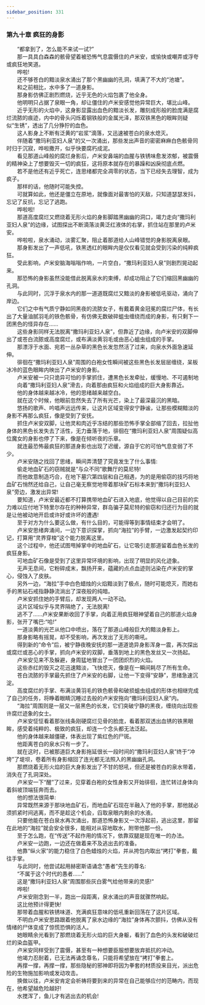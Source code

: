 ```yaml
---
sidebar_position: 331
---
```

### 第九十章 疯狂的身影  


　　“都拿到了，怎么能不来试一试?”  
　　那一具具白森森的骸骨望着被恐怖气息震慑住的卢米安，或愉快或嘲弄或浮夸或疯狂地笑道。  
　　哗啦!  
　　还不够苍白的黯淡泉水涌出了那个黑幽幽的孔洞，填满了不大的“池塘”。  
　　和之前相比，水中多了一道身影。  
　　那身影仿佛正剧烈燃烧，近乎无色的火焰包裹了他全身。  
　　他明明只占据了泉眼一角，却让僵住的卢米安感觉他异常巨大，堪比山峰。  
　　近乎无形的火焰中，这身影显露出血色的黯淡长发，雕刻成形般的脸庞满是腐烂流脓的痕迹，内中的骨头闪烁着钢铁般的金属光泽，那双铁黑色的眼眸则疑似“生锈”，透出了几分狰狞的血色。  
　　这人影身上不断有泛黄的“岩浆”滴落，又迅速被苍白的泉水熄灭。  
　　伴随着“撒玛利亚妇人泉”的又一次涌出，那些发出声音的密密麻麻白色骸骨同时归于沉寂，哗啦撒开，似乎快要腐朽成泥。  
　　看见那道山峰般的腐烂身影后，卢米安鼻端的血腥与铁锈味愈发浓郁，被震慑的精神染上了想要毁灭一切的疯狂，这将原本就存在的暴躁和凶戾彻底点燃。  
　　若不是他还有近乎死亡，连思绪都完全凋零的状态，当下已经失去理智，成为疯子。  
　　那样的话，他随时可能失控。  
　　可就算如此，他还是僵立在原地，就像面对最害怕的天敌，只知道瑟瑟发抖，忘记了反抗，忘记了逃跑。  
　　哗啦啦!  
　　那道高度腐烂又燃烧着无形火焰的身影脚踏黑幽幽的洞口，竭力走向“撒玛利亚妇人泉”的边缘，试图探出不断滴落淡黄泛红液体的右掌，抓住站在那里的卢米安。  
　　哗啦啦，泉水涌动，淡雾汇聚，阻止着那道给人山峰错觉的身影脱离泉眼。  
　　那身影发出了一声低吼，铁黑透红的眼眸内是仅仅看见就会受到污染的纯粹疯狂。  
　　受此影响，卢米安脑海嗡嗡作响，一片空白，“撒玛利亚妇人泉”则剧烈晃动起来。  
　　那恐怖的身影虽然没能借此脱离泉水的束缚，却成功阻止了它们缩回黑幽幽的孔洞。  
　　与此同时，沉浮于泉水内的那一道道既腐烂又黯淡的身影被低吼驱动，涌向了岸边。  
　　它们之中有气质宁静如同黑夜的流脓女子，有戴着黄金冠冕的腐烂尸体，有长出了大量油腻羽毛的铁色骸骨，有仿佛无数破碎蛆虫缠绕而成的身影，有只剩下一团黑色的怪异存在……  
　　这些身影同样无法脱离“撒玛利亚妇人泉”，但靠近了边缘，向卢米安的双脚伸出了或苍白流脓或高度腐烂，或布满淡黄羽毛或由恶心蛆虫组成的手掌。  
　　那漂浮于水面、宛若一丛杂草的黑色长发忽然活了过来，向泉水外面急速延伸。  
　　徘徊在“撒玛利亚妇人泉”周围的白袍女性瞬间被这些黑色长发层层缠绕，呆板冰冷的蓝色眼眸内映出了卢米安的身影。  
　　卢米安被一只只诡异可怕的手掌抓住，遭黑色长发牵扯，缓慢地、不可遏制地  
　　向着“撒玛利亚妇人泉”滑去，向着那由疯狂和火焰组成的巨大身影靠近。  
　　他的身体越来越冰冷，他的思绪越来越空白。  
　　就在这个时候，他眼前忽然失去了所有光芒，染上了最深最沉的黑暗。  
　　悠扬的歌声、吟唱声远远传来，让这片区域变得安宁静谧，让那些模糊黯淡的身影不再那么疯狂，像是受到了安抚。  
　　抓住卢米安双脚，让他灵和肉近乎冻结的那些恐怖手掌全部缩了回去，拉扯他身体的黑色长发失去了活性，无力垂落于地，徘徊在“撒玛利亚妇人泉”周围疑似高位魔女的身影也停了下来，像是在倾听夜的乐章。  
　　就连最恐怖最疯狂的那道身影也出现了迟缓，源自于它的可怕气息变弱了不少。  
　　卢米安随之找回了思绪，瞬间弄清楚了究竟发生了什么事情:  
　　偷走地血矿石的窃贼就是“与众不同”歌舞厅的莫尼特!  
　　而他故意制造巧合，在地下墓穴第四层和自己相遇，为的是用偷窃的技巧将地血矿石悄然还给自己，让自己毫无察觉地带着那块矿石标本来到“撒玛利亚妇人泉”旁边，激发出异常!  
　　要知道，卢米安最近都不打算携带地血矿石进入地底，他觉得以自己目前的实力难以应付地下特里尔存在的种种异常，群岛骗子莫尼特的偷窃和归还行为目的就是让他被动地开启或许好或许坏的遭遇!  
　　至于对方为什么要这么做，有什么目的，可能得等到事情结束才会明了。  
　　卢米安思绪奔涌间，一边下意识探掌，抓向“海拉”的手臂，一边激发起契约印记，打算用“灵界穿梭”这个能力脱离这里。  
　　这个过程中，他还试图甩掉掌中的地血矿石，让它吸引走那道留着血色长发的疯狂身影。  
　　可地血矿石像是受到了这里异常环境的影响，出现了明显的风化迹象。  
　　无声无息间，它粉碎成末，飘扬开来，蕴藏的点点血迹则沾染在卢米安的掌心，侵蚀入了皮肤。  
　　另外一边，“海拉”手中白色蜡烛的火焰黯淡到了极点，随时可能熄灭，而她右手的黑钻石戒指静静流淌出了深夜般的纯暗。  
　　卢米安抓住她的手臂后，却发现两人一动不动。  
　　这片区域似乎与灵界隔绝了，无法脱离!  
　　逃不了……卢米安果断收回了手掌，向着正用疯狂眼神望着自己的那道火焰身影，张开了嘴巴:“哈!”  
　　一道淡黄的光芒从他口中喷出，落在了那道山峰般巨大的黯淡身影上。  
　　那身影略有摇晃，却不受影响，再次发出了无形的嘶吼。  
　　得到新的“命令”后，被宁静夜晚安抚的那一道道诡异身影浑身一震，再次探出或腐烂或恶心的手掌，抓向卢米安的双脚，垂落到地上的黑色发丝又一次扬起。  
　　卢米安见来不及躲避，身周猛地冒出了一团团炽烈的火焰。  
　　这些赤红的毁灭之花迅速黯淡，飞快熄灭，像是在一瞬间耗尽了所有生命。  
　　苍白流脓的手掌最先抓住了卢米安的右脚，让他一下变得“安静”，思绪急速沉淀。  
　　高度腐烂的手掌、布满淡黄羽毛的铁色骸骨和破损蛆虫组成的形体也相继完成了自己的任务，将睁着眼睛沉睡过去般的卢米安拖向“撒玛利亚妇人泉”内。  
　　“海拉”周围则是一层又一层黑色的长发，它们突破宁静的黑夜，缠绕向出现些许腐烂迹象的女士。  
　　卢米安怔怔看着那张线条刚硬腐烂见骨的脸庞，看着那双透出血锈的铁黑眼眸，感受着纯粹的、极致的疯狂，却连一个念头都无法泛起。  
　　他的身体越来越僵硬，体表出现了紫红色的尸斑。  
　　他距离苍白的泉水只有一步了。  
　　就在这时，已被那道巨大身影拖延很长一段时间的“撒玛利亚妇人泉”终于“冲垮”了堤坝，卷着所有身影缩回了连光都无法照入的黑幽幽孔洞。  
　　那燃烧着无形火焰的巨大身影发出了不甘的怒吼，但还是被苍白的泉水带着，消失在了孔洞深处。  
　　卢米安一下“醒”了过来，见穿着白袍的女性身影又开始徘徊，连忙转过身体向着斜坡顶端狂奔而去。  
　　他的想法很简单:  
　　异常既然来源于那块地血矿石，而地血矿石现在半融入了他的手掌，那他就必须抓紧时间逃离，而不是趁这个机会，舀取泉眼内剩余的水液。  
　　只要他能在苍白泉水再次涌出，那道恐怖身影又一次浮起前，逃出这里，那留在此地的“海拉”就会安全很多，能相对从容地取水，附带他那一份。  
　　至于怎么跑，在“传送”不起作用的情况下，依靠双腿是现在唯一的办法。  
　　卢米安一边跑，一边还在做着来不及逃出去的准备。  
　　他靠“纵火家”的能力稳住了白色蜡烛的火焰，并从挎包内取出“拷打”拳套，戴往手掌。  
　　与此同时，他尝试起用赫密斯语诵念“愚者”先生的尊名:  
　　“不属于这个时代的愚者……”  
　　这是“撒玛利亚妇人泉”周围那些灰白雾气给他带来的灵感!“  
　　哗啦!  
　　卢米安刚念到一半，跑出一段距离，泉水涌出的声音就骤然响起。  
　　这比他预计得更快!  
　　那带着血腥和铁锈味道、充满疯狂意味的低吼重新回荡在了这片区域。  
　　不明白卢米安思路跟着他脱离了泉水边缘的“海拉”身体再次颤抖，仿佛从没有情绪的尸体变成了惊慌恐惧的活人。  
　　她眼睛余光看到了那燃烧着无形火焰的巨大身躯，看到了血色的头发和破破烂烂的染血盔甲。  
　　卢米安同样受到了震慑，甚至有一种想要臣服想要放弃抵抗的冲动。  
　　他竭力忍耐着，已无法再诵念尊名，只能将希望放在“拷打”拳套上。  
　　再撑一撑，再撑一撑，那些隐秘的邪神即将因为拳套的材质投来目光，派出危险的生物施加影响或发动攻击。  
　　换做以往，卢米安肯定会祈祷将要到来的异常在自己能够应付的范畴内，而现在，他希望越危险越好!  
　　水搅浑了，鱼儿才有逃出去的机会!  
